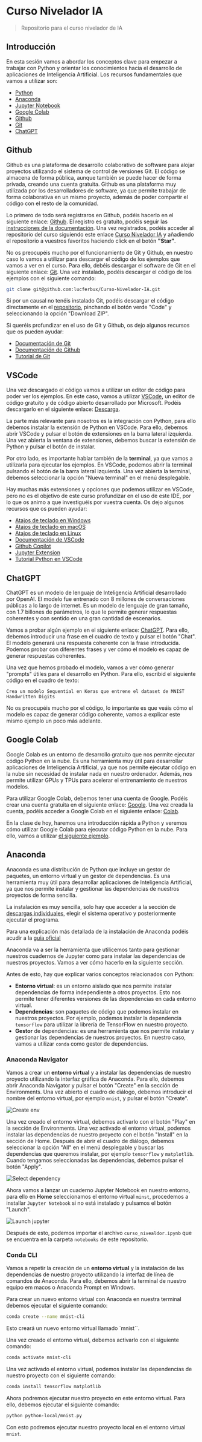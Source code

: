 # Curso Nivelador IA

> Repositorio para el curso nivelador de IA

## Introducción

En esta sesión vamos a abordar los conceptos clave para empezar a trabajar con Python y orientar los conocimientos hacia el desarrollo de aplicaciones de Inteligencia Artificial. Los recursos fundamentales que vamos a utilizar son:

- [Python](https://www.python.org/)
- [Anaconda](https://www.anaconda.com/)
- [Jupyter Notebook](https://jupyter.org/)
- [Google Colab](https://colab.research.google.com/)
- [Github](https://github.com/)
- [Git](https://git-scm.com/)
- [ChatGPT](https://chat.openai.com/)

## Github

Github es una plataforma de desarrollo colaborativo de software para alojar proyectos utilizando el sistema de control de versiones Git. El código se almacena de forma pública, aunque también se puede hacer de forma privada, creando una cuenta gratuita. Github es una plataforma muy utilizada por los desarrolladores de software, ya que permite trabajar de forma colaborativa en un mismo proyecto, además de poder compartir el código con el resto de la comunidad.

Lo primero de todo será registraros en Github, podéis hacerlo en el siguiente enlace: [Github](https://github.com/signup). El registro es gratuito, podéis seguir las [instrucciones de la documentación](https://docs.github.com/es/get-started/signing-up-for-github/signing-up-for-a-new-github-account). Una vez registrados, podéis acceder al repositorio del curso siguiendo este enlace [Curso Nivelador IA](https://github.com/lucferbux/Curso-Nivelador-IA) y añadiendo el repositorio a vuestros favoritos haciendo click en el botón **"Star"**.

No os preocupéis mucho por el funcionamiento de Git y Github, en nuestro caso lo vamos a utilizar para descargar el código de los ejemplos que vamos a ver en el curso. Para ello, debéis descargar el software de Git en el siguiente enlace: [Git](https://git-scm.com/). Una vez instalado, podéis descargar el código de los ejemplos con el siguiente comando:

```bash
git clone git@github.com:lucferbux/Curso-Nivelador-IA.git
```

Si por un causal no tenéis instalado Git, podéis descargar el código directamente en el [repositorio](https://github.com/lucferbux/Curso-Nivelador-IA), pinchando el botón verde "Code" y seleccionando la opción "Download ZIP".

Si queréis profundizar en el uso de Git y Github, os dejo algunos recursos que os pueden ayudar:

- [Documentación de Git](https://git-scm.com/doc)
- [Documentación de Github](https://docs.github.com/es)
- [Tutorial de Git](https://git-scm.com/docs/gittutorial)

## VSCode

Una vez descargado el código vamos a utilizar un editor de código para poder ver los ejemplos. En este caso, vamos a utilizar [VSCode](https://code.visualstudio.com/), un editor de código gratuito y de código abierto desarrollado por Microsoft. Podéis descargarlo en el siguiente enlace: [Descarga](https://code.visualstudio.com/Download).

La parte más relevante para nosotros es la integración con Python, para ello debemos instalar la extensión de Python en VSCode. Para ello, debemos abrir VSCode y pulsar el botón de extensiones en la barra lateral izquierda. Una vez abierta la ventana de extensiones, debemos buscar la extensión de Python y pulsar el botón de instalar.

Por otro lado, es importante hablar también de la **terminal**, ya que vamos a utilizarla para ejecutar los ejemplos. En VSCode, podemos abrir la terminal pulsando el botón de la barra lateral izquierda. Una vez abierta la terminal, debemos seleccionar la opción "Nueva terminal" en el menú desplegable.

Hay muchas más extensiones y opciones que podemos utilizar en VSCode, pero no es el objetivo de este curso profundizar en el uso de este IDE, por lo que os animo a que investiguéis por vuestra cuenta. Os dejo algunos recursos que os pueden ayudar:

- [Atajos de teclado en Windows](https://code.visualstudio.com/shortcuts/keyboard-shortcuts-windows.pdf)
- [Atajos de teclado en macOS](https://code.visualstudio.com/shortcuts/keyboard-shortcuts-macos.pdf)
- [Atajos de teclado en Linux](https://code.visualstudio.com/shortcuts/keyboard-shortcuts-linux.pdf)
- [Documentación de VSCode](https://code.visualstudio.com/docs)
- [Github Copilot](https://github.com/features/copilot)
- [Jupyter Extension](https://marketplace.visualstudio.com/items?itemName=ms-toolsai.jupyter)
- [Tutorial Python en VSCode](https://code.visualstudio.com/docs/python/python-tutorial)

## ChatGPT

ChatGPT es un modelo de lenguaje de Inteligencia Artificial desarrollado por OpenAI. El modelo fue entrenado con 8 millones de conversaciones públicas a lo largo de internet. Es un modelo de lenguaje de gran tamaño, con 1.7 billones de parámetros, lo que le permite generar respuestas coherentes y con sentido en una gran cantidad de escenarios.

Vamos a probar algún ejemplo en el siguiente enlace: [ChatGPT](https://chat.openai.com/). Para ello, debemos introducir una frase en el cuadro de texto y pulsar el botón "Chat". El modelo generará una respuesta coherente con la frase introducida. Podemos probar con diferentes frases y ver cómo el modelo es capaz de generar respuestas coherentes.

Una vez que hemos probado el modelo, vamos a ver cómo generar "prompts" útiles para el desarrollo en Python. Para ello, escribid el siguiente código en el cuadro de texto:

```text
Crea un modelo Sequential en Keras que entrene el dataset de MNIST Handwritten Digits
```

No os preocupéis mucho por el código, lo importante es que veáis cómo el modelo es capaz de generar código coherente, vamos a explicar este mismo ejemplo un poco más adelante.

## Google Colab

Google Colab es un entorno de desarrollo gratuito que nos permite ejecutar código Python en la nube. Es una herramienta muy útil para desarrollar aplicaciones de Inteligencia Artificial, ya que nos permite ejecutar código en la nube sin necesidad de instalar nada en nuestro ordenador. Además, nos permite utilizar GPUs y TPUs para acelerar el entrenamiento de nuestros modelos.

Para utilizar Google Colab, debemos tener una cuenta de Google. Podéis crear una cuenta gratuita en el siguiente enlace: [Google](https://accounts.google.com/signup). Una vez creada la cuenta, podéis acceder a Google Colab en el siguiente enlace: [Colab](https://colab.research.google.com/).

En la clase de hoy, haremos una introducción rápida a Python y veremos cómo utilizar Google Colab para ejecutar código Python en la nube. Para ello, vamos a utilizar [el siguiente ejemplo](https://colab.research.google.com/drive/1SqDj22rYo_2_E1DcxQMhvLNNo8UMaNk7?usp=sharing).

## Anaconda

Anaconda es una distribución de Python que incluye un gestor de paquetes, un entorno virtual y un gestor de dependencias. Es una herramienta muy útil para desarrollar aplicaciones de Inteligencia Artificial, ya que nos permite instalar y gestionar las dependencias de nuestros proyectos de forma sencilla.

La instalación es muy sencilla, solo hay que acceder a la sección de [descargas individuales](https://www.anaconda.com/products/individual), elegir el sistema operativo y posteriormente ejecutar el programa.

Para una explicación más detallada de la instalación de Anaconda podéis acudir a la [guía oficial](https://docs.anaconda.com/anaconda/install/)

Anaconda va a ser la herramienta que utilicemos tanto para gestionar nuestros cuadernos de Jupyter como para instalar las dependencias de nuestros proyectos. Vamos a ver cómo hacerlo en la siguiente sección.

Antes de esto, hay que explicar varios conceptos relacionados con Python:

- **Entorno virtual**: es un entorno aislado que nos permite instalar dependencias de forma independiente a otros proyectos. Esto nos permite tener diferentes versiones de las dependencias en cada entorno virtual.
- **Dependencias**: son paquetes de código que podemos instalar en nuestros proyectos. Por ejemplo, podemos instalar la dependencia `tensorflow` para utilizar la librería de TensorFlow en nuestro proyecto.
- **Gestor** de dependencias: es una herramienta que nos permite instalar y gestionar las dependencias de nuestros proyectos. En nuestro caso, vamos a utilizar `conda` como gestor de dependencias.

### Anaconda Navigator

Vamos a crear un **entorno virtual** y a instalar las dependencias de nuestro proyecto utilizando la interfaz gráfica de Anaconda. Para ello, debemos abrir Anaconda Navigator y pulsar el botón "Create" en la sección de Environments. Una vez abierto el cuadro de diálogo, debemos introducir el nombre del entorno virtual, por ejemplo `mnist`, y pulsar el botón "Create".

![Create env](./images/mnist-env.png)

Una vez creado el entorno virtual, debemos activarlo con el botón "Play" en la sección de Environments. Una vez activado el entorno virtual, podemos instalar las dependencias de nuestro proyecto con el botón "Install" en la sección de Home. Después de abrir el cuadro de diálogo, debemos seleccionar la opción "All" en el menú desplegable y buscar las dependencias que queremos instalar, por ejemplo `tensorflow` y `matplotlib`. Cuando tengamos seleccionadas las dependencias, debemos pulsar el botón "Apply".

![Select dependency](./images/download-dep.png)

Ahora vamos a lanzar un cuaderno Jupyter Notebook en nuestro entorno, para ello en **Home** seleccionamos el entorno virtual `minst`, procedemos a installar `Jupyter Notebook` si no está instalado y pulsamos el botón "Launch".

![Launch jupyter](./images/select-jupyter.png)

Después de esto, podemos importar el archivo `curso_nivealdor.ipynb` que se encuentra en la carpeta `notebooks` de este repositorio.

### Conda CLI

Vamos a repetir la creación de un **entorno virtual** y la instalación de las dependencias de nuestro proyecto utilizando la interfaz de línea de comandos de Anaconda. Para ello, debemos abrir la terminal de nuestro equipo em macos o Anaconda Prompt en Windows.

Para crear un nuevo entorno virtual con Anaconda en nuestra terminal debemos ejecutar el siguiente comando:

```bash
conda create --name mnist-cli
```

Esto creará un nuevo entorno virtual llamado `mnist``.

Una vez creado el entorno virtual, debemos activarlo con el siguiente comando:

```bash
conda activate mnist-cli
```

Una vez activado el entorno virtual, podemos instalar las dependencias de nuestro proyecto con el siguiente comando:

```bash
conda install tensorflow matplotlib
```

Ahora podremos ejecutar nuestro proyecto en este entorno virtual. Para ello, debemos ejecutar el siguiente comando:

```bash
python python-local/mnist.py
```

Con esto podremos ejecutar nuestro proyecto local en el entorno virtual `mnist`.
